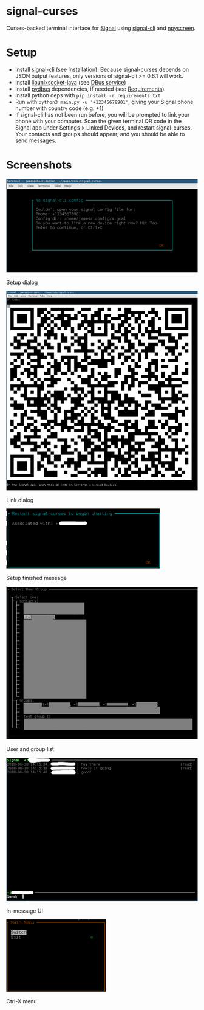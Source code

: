 # signal-curses
Curses-backed terminal interface for [Signal](https://signal.org) using [signal-cli](https://github.com/AsamK/signal-cli) and [npyscreen](https://github.com/npcole/npyscreen).

Setup
=====
* Install [signal-cli](https://github.com/AsamK/signal-cli) (see [Installation](https://github.com/AsamK/signal-cli/blob/master/README.md#installation)). Because signal-curses depends on JSON output features, only versions of signal-cli >= 0.6.1 will work.
* Install [libunixsocket-java](https://packages.debian.org/libunixsocket-java) (see [DBus service](https://github.com/AsamK/signal-cli/wiki/DBus-service))
* Install [pydbus](https://github.com/LEW21/pydbus) dependencies, if needed (see [Requirements](https://github.com/LEW21/pydbus/blob/master/README.rst))
* Install python deps with ```pip install -r requirements.txt```
* Run with ```python3 main.py -u '+12345678901'```, giving your Signal phone number with country code (e.g. +1)
* If signal-cli has not been run before, you will be prompted to link your phone with your computer. Scan the given terminal QR code in the Signal app under Settings > Linked Devices, and restart signal-curses. Your contacts and groups should appear, and you should be able to send messages.

Screenshots
===========


![Setup dialog](screenshots/scurses-1.png)

Setup dialog

![Link dialog](screenshots/scurses-2.png)

Link dialog

![Setup finished message](screenshots/scurses-3.png)

Setup finished message

![User and group list](screenshots/scurses-4.png)

User and group list

![In-message UI](screenshots/scurses-5.png)

In-message UI

![Ctrl-X menu](screenshots/scurses-6.png)

Ctrl-X menu
